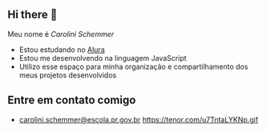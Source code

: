 ## Hi there 🤎

Meu nome é *Carolini Schemmer*

- Estou estudando no [Alura](https://www.alura.com.br_)
- Estou me desenvolvendo na linguagem JavaScript
- Utilizo esse espaço para minha organização e compartilhamento dos meus projetos desenvolvidos

## Entre em contato comigo
- carolini.schemmer@escola.pr.gov.br
https://tenor.com/u7TntaLYKNp.gif
